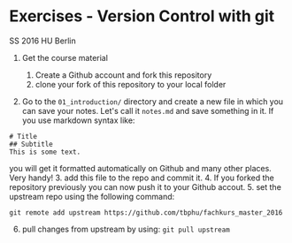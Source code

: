 # Exercises - Version Control with git
SS 2016
HU Berlin


1.	Get the course material

    1. Create a Github account and fork this repository
    2. clone your fork of this repository to your local folder

2. Go to the `01_introduction/` directory and create a new file in which you can save your notes. Let's call it `notes.md` and save something in it. If you use markdown syntax like:
  ```
  # Title
  ## Subtitle
  This is some text.
  ```
  you will get it formatted automatically on Github and many other places. Very handy!
3. add this file to the repo and commit it.
4. If you forked the repository previously you can now push it to your
  Github accout.
5. set the upstream repo using the following command:

   `git remote add upstream https://github.com/tbphu/fachkurs_master_2016`

6. pull changes from upstream by using:
   `git pull upstream`
